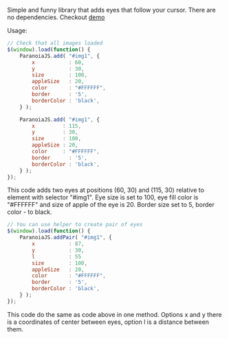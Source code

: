 Simple and funny library that adds eyes that follow your cursor. There are no dependencies. Checkout [demo](https://krustnic.github.io/paranoia.js)

Usage:

```javascript
// Check that all images loaded
$(window).load(function() {
    ParanoiaJS.add( "#img1", {
        x           : 60,
        y           : 30,   
        size        : 100,
        appleSize   : 20,
        color       : "#FFFFFF",
        border      : '5',
        borderColor : 'black',
    } );        

    ParanoiaJS.add( "#img1", {
        x         : 115,
        y         : 30,
        size      : 100,
        appleSize : 20,
        color     : "#FFFFFF",
        border      : '5',
        borderColor : 'black',
    } ); 
});

```

This code adds two eyes at positions (60, 30) and (115, 30) relative to element with selector "#img1". Eye size is set to 100, eye fill color is "#FFFFFF" and size of apple of the eye is 20. Border size set to 5, border color - to black.

```javascript
// You can use helper to create pair of eyes
$(window).load(function() {
    ParanoiaJS.addPair( "#img1", {
        x           : 87,
        y           : 30,
        l           : 55
        size        : 100,
        appleSize   : 20,
        color       : "#FFFFFF",
        border      : '5',
        borderColor : 'black',
    } );        
});

```

This code do the same as code above in one method. Options x and y there is a coordinates of center between eyes, option l is a distance between them.